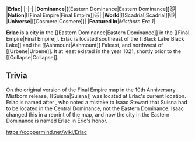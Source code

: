 |**Erlac**|
|-|-|
|**Dominance**|[[Eastern Dominance\|Eastern Dominance]]🐱︎|
|**Nation**|[[Final Empire\|Final Empire]]🐱︎|
|**World**|[[Scadrial\|Scadrial]]🐱︎|
|**Universe**|[[Cosmere\|Cosmere]]|
|**Featured In**|*Mistborn Era 1*|

**Erlac** is a city in the [[Eastern Dominance\|Eastern Dominance]] in the [[Final Empire\|Final Empire]]. Erlac is located southeast of the [[Black Lake\|Black Lake]] and the [[Ashmount\|Ashmount]] Faleast, and northwest of [[Urbene\|Urbene]].
It at least existed in the year 1021, shortly prior to the [[Collapse\|Collapse]].

## Trivia
On the original version of the Final Empire map in the 10th Anniversary Mistborn release, [[Suisna\|Suisna]] was located at Erlac's current location. Erlac is named after , who noted a mistake to Isaac Stewart that Suisna had to be located in the Central Dominance, not the Eastern Dominance. Isaac changed this in a reprint of the map, and now the city in the Eastern Dominance is named Erlac in Eric's honor.



https://coppermind.net/wiki/Erlac